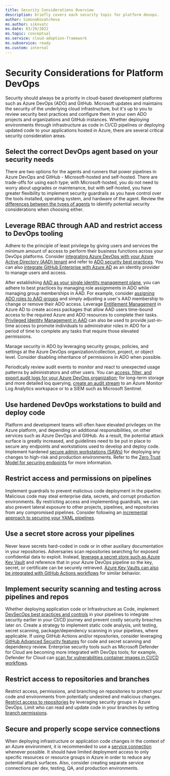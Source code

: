```yaml
---
title: Security Considerations Overview
description: briefly covers each security topic for platform devops.
author: SimonaKovatcheva
ms.author: sikovatc
ms.date: 03/29/2022
ms.topic: conceptual
ms.service: cloud-adoption-framework
ms.subservice: ready
ms.custom: internal
---
```


# Security Considerations for Platform DevOps

Security should always be a priority in cloud-based development platforms such as Azure DevOps (ADO) and GitHub. Microsoft updates and maintains the security of the underlying cloud infrastructure, but it's up to you to review security best practices and configure them in your own ADO projects and organizations and GitHub instances. Whether deploying environments through infrastructure as code in CI/CD pipelines or deploying updated code to your applications hosted in Azure, there are several critical security consideration areas.

## Select the correct DevOps agent based on your security needs

There are two options for the agents and runners that power pipelines in Azure DevOps and GitHub - Microsoft-hosted and self-hosted. There are trade-offs for using each type; with Microsoft-hosted, you do not need to worry about upgrades or maintenance, but with self-hosted, you have greater flexibility to implement security guardrails as you have control over the tools installed, operating system, and hardware of the agent. Review the [differences between the types of agents](https://docs.microsoft.com/en-us/azure/devops/pipelines/agents/agents?view=azure-devops&tabs=browser) to identify potential security considerations when choosing either.

## Leverage RBAC through AAD and restrict access to DevOps tooling

Adhere to the principle of least privilege by giving users and services the minimum amount of access to perform their business functions across your DevOps platforms. Consider [integrating Azure DevOps with your Azure Active Directory (AAD) tenant](https://docs.microsoft.com/azure/devops/organizations/accounts/connect-organization-to-azure-ad?view=azure-devops) and refer to  [ADO security best practices](https://docs.microsoft.com/azure/devops/organizations/security/security-best-practices?view=azure-devops). You can also [integrate GitHub Enterprise with Azure AD](https://docs.microsoft.com/azure/active-directory/saas-apps/github-enterprise-cloud-enterprise-account-tutorial) as an identity provider to manage users and access.


 After establishing [AAD as your single identity management plane](https://docs.microsoft.com/en-gb/azure/cloud-adoption-framework/secure/best-practices/end-to-end-governance#single-identity-management-plane-with-azure-ad-groups), you can adhere to best practices by managing role assignments in ADO while managing group memberships in AAD. For example, consider [assigning ADO roles to AAD groups](https://docs.microsoft.com/azure/cloud-adoption-framework/secure/best-practices/end-to-end-governance#mirror-rbac-model-with-role-assignments) and simply adjusting a user's AAD membership to change or remove their ADO access. Leverage [Entitlement Management](https://docs.microsoft.com/azure/active-directory/governance/entitlement-management-overview) in Azure AD to create access packages that allow AAD users time-bound access to the required Azure and ADO resources to complete their tasks. [Privileged Identity Management in AAD](https://docs.microsoft.com/azure/active-directory/privileged-identity-management/pim-configure#what-can-i-do-with-it) can also be used to provide just-in-time access to promote individuals to administrator roles in ADO for a period of time to complete any tasks that require those elevated permissions. 

Manage security in ADO by leveraging security groups, policies, and settings at the Azure DevOps organization/collection, project, or object level.
Consider disabling inheritance of permissions in ADO when possible. 

Periodically review audit events to monitor and react to unexpected usage patterns by administrators and other users. You can [access, filter, and export audit logs for your Azure DevOps organization](https://docs.microsoft.com/azure/devops/organizations/audit/azure-devops-auditing?view=azure-devops&tabs=preview-page); for long-term storage and more detailed loq querying, [create an audit stream](https://docs.microsoft.com/azure/devops/organizations/audit/auditing-streaming?view=azure-devops) to an Azure Monitor Log Analytics workspace or to a SIEM such as Microsoft Sentinel.

## Use hardened DevOps workstations to build and deploy code

Platform and development teams will often have elevated privileges on the Azure platform, and depending on additional responsibilities, on other services such as Azure DevOps and GitHub. As a result, the potential attack surface is greatly increased, and guidelines need to be put in place to secure any endpoints and workstations used to develop and deploy code. Implement hardened [secure admin workstations (SAWs)](https://www.microsoft.com/insidetrack/protecting-high-risk-environments-with-secure-admin-workstations) for deploying any changes to high-risk and production environments. Refer to the [Zero Trust Model for securing endpoints](https://docs.microsoft.com/security/zero-trust/deploy/endpoints) for more information.

## Restrict access and permissions on pipelines

Implement guardrails to prevent malicious code deployment in the pipeline. Malicious code may steal enterprise data, secrets, and corrupt production environments. By restricting access and implementing guardrails, we can also prevent lateral exposure to other projects, pipelines, and repositories from any compromised pipelines. Consider following an [incremental approach to securing your YAML pipelines](https://docs.microsoft.com/en-us/azure/devops/pipelines/security/approach?view=azure-devops). 

## Use a secret store across your pipelines 

Never leave secrets hard-coded in code or in other auxiliary documentation in your repositories. Adversaries scan repositories searching for exposed confidential data to exploit. Instead, [leverage a secret store such as Azure Key Vault](https://docs.microsoft.com/en-us/azure/cloud-adoption-framework/secure/best-practices/secure-devops?view=azure-devops#stage-3-secure-your-deployment-credentials) and reference that in your Azure DevOps pipeline so the key, secret, or certificate can be securely retrieved. [Azure Key Vaults can also be integrated with GitHub Actions workflows](https://docs.microsoft.com/azure/developer/github/github-key-vault) for similar behavior. 


## Implement security scanning and testing across pipelines and repos

Whether deploying application code or Infrastructure as Code, implement [DevSecOps best practices and controls](https://docs.microsoft.com/azure/cloud-adoption-framework/secure/devsecops-controls#build-and-test) in your pipelines to integrate security earlier in your CI/CD journey and prevent costly security breaches later on. Create a strategy to implement static code analysis, unit testing, secret scanning, package/dependency scanning in your pipelines, where applicable. 
If using GitHub Actions and/or repositories, consider leveraging [GitHub Advanced Security features](https://docs.github.com/en/get-started/learning-about-github/about-github-advanced-security) for code and secret scanning and dependency review. Enterprise security tools such as Microsoft Defender for Cloud are becoming more integrated with DevOps tools; for example, Defender for Cloud can [scan for vulnerabilities container images in CI/CD workflows](https://docs.microsoft.com/azure/defender-for-cloud/defender-for-container-registries-cicd).

## Restrict access to repositories and branches 

Restrict access, permissions, and branching on repositories to protect your code and environments from potentially undesired and malicious changes. [Restrict access to repositories](https://docs.microsoft.com/azure/devops/repos/git/set-git-repository-permissions?toc=%2fazure%2fdevops%2forganizations%2fsecurity%2ftoc.json&bc=%2fazure%2fdevops%2forganizations%2fsecurity%2fbreadcrumb%2ftoc.json&view=azure-devops) by leveraging security groups in Azure DevOps. Limit who can read and update code in your branches by setting [branch permissions](https://docs.microsoft.com/azure/devops/repos/git/branch-permissions?toc=%2Fazure%2Fdevops%2Forganizations%2Fsecurity%2Ftoc.json&bc=%2Fazure%2Fdevops%2Forganizations%2Fsecurity%2Fbreadcrumb%2Ftoc.json&view=azure-devops). 

## Secure and properly scope service connections 

When deploying infrastructure or application code changes in the context of an Azure environment, it is recommended to use a [service connection](https://docs.microsoft.com/azure/devops/pipelines/library/service-endpoints?view=azure-devops&tabs=yaml) whenever possible. It should have limited deployment access to only specific resources or resource groups in Azure in order to reduce any potential attack surfaces. Also, consider creating separate service connections per dev, testing, QA, and production environments.


